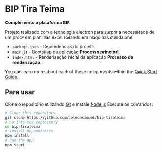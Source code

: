 # BIP Tira Teima

**Complemento a plataforma BIP.**

Projeto realizado com a tecnologia electron para surprir a necessidade de um procv em planilhas excel rodando em máquinas standalone.

- `package.json` - Dependencias do projeto.
- `main.js` - Bootstrap da aplicação **Processo principal**.
- `index.html` - Renderização inicial da aplicação **Processo de renderização**.

You can learn more about each of these components within the [Quick Start Guide](https://electronjs.org/docs/tutorial/quick-start).

## Para usar

Clone o repositório utilizando [Git](https://git-scm.com) e instale [Node.js](https://nodejs.org/en/download/)
Execute os comandos:

```bash
# Clone this repository
git clone https://github.com/deleonsimoni/bip-tirateima
# Go into the repository
cd bip-tirateima
# Install dependencies
npm install
# Run the app
npm start
```

